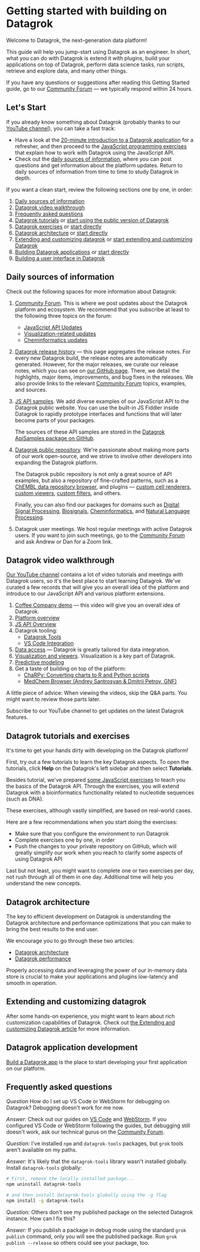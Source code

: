 <!-- TITLE: &#8203;Getting Started-->
<!-- SUBTITLE: -->

# Getting started with building on Datagrok

Welcome to Datagrok, the next-generation data platform!

This guide will help you jump-start using Datagrok as an engineer. In short, what you can do with Datagrok is extend it
with plugins, build your applications on top of Datagrok, perform data science tasks, run scripts, retrieve and explore 
data, and many other things.

If you have any questions or suggestions after reading this Getting Started guide, go to our [Community Forum] &mdash; 
we typically respond within 24 hours.

## Let's Start

If you already know something about Datagrok (probably thanks to our [YouTube channel]), you can take a fast track:

* Have a look at the [20-minute introduction to a Datagrok application] for a refresher, and then proceed to the
  [JavaScript programming exercises](exercises.md) that explain how to work with Datagrok using the JavaScript API.
* Check out the [daily sources of information](#daily-sources-of-information), where you can post questions and get
  information about the platform updates. Return to daily sources of information from time to time to study Datagrok in
  depth.

If you want a clean start, review the following sections one by one, in order:

1. [Daily sources of information](#daily-sources-of-information)
2. [Datagrok video walkthrough](#datagrok-video-walkthrough)
3. [Frequently asked questions](#frequently-asked-questions)
4. [Datagrok tutorials](#datagrok-tutorials-and-exercises) or [start using the public version of Datagrok]
5. [Datagrok exercises](#datagrok-tutorials-and-exercises) or [start directly](exercises.md)
6. [Datagrok architecture](#datagrok-architecture) or [start directly](admin/architecture.md)
7. [Extending and customizing datagrok](#extending-and-customizing-datagrok) or [start extending and customizing Datagrok]
8. [Building Datagrok applications](#datagrok-application-development) or [start directly](how-to/build-an-app.md)
9. [Building a user interface in Datagrok](ui.md)

## Daily sources of information

Check out the following spaces for more information about Datagrok:

1. [Community Forum]. This is where we post updates about the Datagrok platform and ecosystem. We recommend that you
   subscribe at least to the following three topics on the forum:
   * [JavaScript API Updates]
   * [Visualization-related updates]
   * [Cheminformatics updates]

2. [Datagrok release history] &mdash; this page aggregates the release notes. For every new Datagrok build, the 
   release notes are automatically generated. However, for the major releases, we curate our release notes, which you 
   can see on [our GitHub page]. There, we detail the highlights, major items, improvements, and bug fixes in the 
   releases. We also provide links to the relevant [Community Forum] topics, examples, and sources.

3. [JS API samples]. We add diverse examples of our JavaScript API to the Datagrok public website. You can use the
   built-in JS Fiddler inside Datagrok to rapidly prototype interfaces and functions that will later become parts of
   your packages.

   The sources of these API samples are stored in the [Datagrok ApiSamples package on GitHub].

4. [Datagrok public repository]. We're passionate about making more parts of our work open-source, and we strive to
   involve other developers into expanding the Datagrok platform.

   The Datagrok public repository is not only a great source of API examples, but also a repository of fine-crafted
   patterns, such as a [ChEMBL data repository browser], and plugins &mdash; [custom cell renderers], [custom viewers],
   [custom filters], and others.

   Finally, you can also find our packages for domains such as [Digital Signal Processing], [Biosignals], 
   [Cheminformatics], and [Natural Language Processing].

5. Datagrok user meetings. We host regular meetings with active Datagrok users. If you want to join such meetings, go
   to the [Community Forum] and ask Andrew or Dan for a Zoom link.

## Datagrok video walkthrough

[Our YouTube channel] contains a lot of video tutorials and meetings with Datagrok users, so it's the best place to
start learning Datagrok. We've curated a few records that will give you an overall idea of the platform and introduce 
to our JavaScript API and various platform extensions.

1. [Coffee Company demo] &mdash; this video will give you an overall idea of Datagrok.
2. [Platform overview]
3. [JS API Overview]
4. Datagrok tooling:
   * [Datagrok Tools]
   * [VS Code Integration]
5. [Data access] &mdash; Datagrok is greatly tailored for data integration.
6. [Visualization and viewers]. Visualization is a key part of Datagrok.
7. [Predictive modeling]
8. Get a taste of building on top of the platform:
   * [ChaRPy: Converting charts to R and Python scripts]
   * [MedChem Browser (Andrey Santrosyan & Dmitrii Petrov, GNF)]

A little piece of advice: When viewing the videos, skip the Q&A parts. You might want to review those parts later.

Subscribe to our YouTube channel to get updates on the latest Datagrok features.

## Datagrok tutorials and exercises

It's time to get your hands dirty with developing on the Datagrok platform!

First, try out a few tutorials to learn the key Datagrok aspects. To open the tutorials, click **Help** on the Datagrok's
left sidebar and then select **Tutorials**.

Besides tutorial, we've prepared [some JavaScript exercises] to teach you the basics of the Datagrok API. Through the 
exercises, you will extend Datagrok with a bioinformatics functionality related to nucleotide sequences (such as DNA). 

These exercises, although vastly simplified, are based on real-world cases.

Here are a few recommendations when you start doing the exercises:

* Make sure that you configure the environment to run Datagrok
* Complete exercises one by one, in order
* Push the changes to your private repository on GitHub, which will greatly simplify our work when you reach to clarify
  some aspects of using Datagrok API

Last but not least, you might want to complete one or two exercises per day, not rush through all of them in one day.
Additional time will help you understand the new concepts.

## Datagrok architecture

The key to efficient development on Datagrok is understanding the Datagrok architecture and performance optimizations 
that you can make to bring the best results to the end user.

We encourage you to go through these two articles:

* [Datagrok architecture]
* [Datagrok performance]

Properly accessing data and leveraging the power of our in-memory data store is crucial to make your applications
and plugins low-latency and smooth in operation.

## Extending and customizing datagrok

After some hands-on experience, you might want to learn about rich customization capabilities of Datagrok. Check out
[the Extending and customizing Datagrok article] for more information.

## Datagrok application development

[Build a Datagrok app] is the place to start developing your first application on our platform.

## Frequently asked questions

*Question*
How do I set up VS Code or WebStorm for debugging on Datagrok? Debugging doesn't work for me now.

*Answer:*
Check out our guides on [VS Code] and [WebStorm]. If you configured VS Code or WebStorm following the guides, but
debugging still doesn't work, ask our technical gurus on the [Community Forum].

*Question:*
I've installed `npm` and `datagrok-tools` packages, but `grok` tools aren't available on my paths.

*Answer:*
It's likely that the `datagrok-tools` library wasn't installed globally. Install `datagrok-tools` globally:

```sh
# First, remove the locally installed package...
npm uninstall datagrok-tools

# and then install datagrok-tools globally using the -g flag
npm install -g datagrok-tools
```

*Question:*
Others don't see my published package on the selected Datagrok instance. How can I fix this?

*Answer:*
If you publish a package in debug mode using the standard `grok publish` command, only you will see the published
package. Run `grok publish --release` so others could see your package, too.

[Datagrok]: https://www.datagrok.ai
[Community Forum]: https://community.datagrok.ai/
[YouTube channel]: https://www.youtube.com/channel/UCXPHEjOd4gyZ6m6Ji-iOBYg
[20-minute introduction to a Datagrok application]: https://www.youtube.com/watch?v=tVwpRB8fikQ
[Build an App]: how-to/build-an-app.md
[start using the public version of Datagrok]: https://public.datagrok.ai/
[start extending and customizing Datagrok]: https://datagrok.ai/help/develop/extending-and-customizing
[JavaScript API Updates]: https://community.datagrok.ai/t/javascript-api-updates/526/9
[Visualization-related updates]: https://community.datagrok.ai/t/visualization-related-updates/521/12
[Cheminformatics Updates]: https://community.datagrok.ai/t/cheminformatics-updates/457/9
[Datagrok Release History]: https://datagrok.ai/help/develop/release-history
[our GitHub page]: https://github.com/datagrok-ai/public/blob/master/help/develop/release-history.md#dev-build-08936
[JS API Samples]: https://public.datagrok.ai/js
[Datagrok ApiSamples package on GitHub]: https://github.com/datagrok-ai/public/tree/master/packages/ApiSamples
[Datagrok public repository]: https://github.com/datagrok-ai/public
[ChEMBL data repository browser]: https://www.ebi.ac.uk/chembl/
[custom cell renderers]: https://github.com/datagrok-ai/public/blob/master/packages/Chem/src/rdkit_cell_renderer.js
[custom viewers]: https://github.com/datagrok-ai/public/tree/master/packages/Viewers
[custom filters]: https://github.com/datagrok-ai/public/blob/master/packages/Widgets/src/filters/radio_button_filter.js
[Digital Signal Processing]: https://github.com/datagrok-ai/public/tree/master/packages/DSP
[Biosignals]: https://github.com/datagrok-ai/public/tree/master/packages/BioSignals
[Cheminformatics]: https://github.com/datagrok-ai/public/tree/master/packages/Chem
[Natural Language Processing]: https://github.com/datagrok-ai/public/tree/master/packages/NLP
[Our YouTube channel]: https://www.youtube.com/channel/UCXPHEjOd4gyZ6m6Ji-iOBYg
[Coffee Company demo]: https://www.youtube.com/watch?v=tVwpRB8fikQ
[Datagrok Tools]: https://www.youtube.com/watch?v=zVVmlRorpjg&t=258s
[VS Code Integration]: https://www.youtube.com/watch?v=zVVmlRorpjg&t=870s
[Platform overview]: ../video-contents.md#getting-started
[JS API Overview]: ../video-contents.md#javascript-api
[Data access]: ../video-contents.md#data-access
[Visualization and viewers]: ../video-contents.md#visualizations
[Predictive modeling]: ../video-contents.md#predictive-modeling
[ChaRPy: Converting charts to R and Python scripts]: https://www.youtube.com/watch?v=seAgx5TbrzI&t=162s
[MedChem Browser (Andrey Santrosyan & Dmitrii Petrov, GNF)]: https://www.youtube.com/watch?v=seAgx5TbrzI&t=970s
[our Youtube channel]: https://www.youtube.com/channel/UCXPHEjOd4gyZ6m6Ji-iOBYg
[Datagrok architecture]: admin/architecture.md
[Datagrok performance]: performance.md
[some JavaScript exercises]: exercises.md
[the Extending and Customizing Datagrok article]: extending-and-customizing.md
[Build a Datagrok App]: how-to/build-an-app.md
[VS Code]: develop.md#one-click-debugging-with-visual-studio-code
[WebStorm]: develop.md#one-click-debugging-with-jetbrains-ides